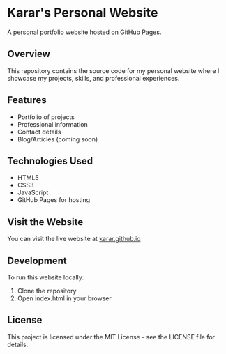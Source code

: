 # Karar's Personal Website

A personal portfolio website hosted on GitHub Pages.

## Overview

This repository contains the source code for my personal website where I showcase my projects, skills, and professional experiences.

## Features

- Portfolio of projects
- Professional information
- Contact details
- Blog/Articles (coming soon)

## Technologies Used

- HTML5
- CSS3
- JavaScript
- GitHub Pages for hosting

## Visit the Website

You can visit the live website at [karar.github.io](https://karar.github.io)

## Development

To run this website locally:

1. Clone the repository
2. Open index.html in your browser

## License

This project is licensed under the MIT License - see the LICENSE file for details.
